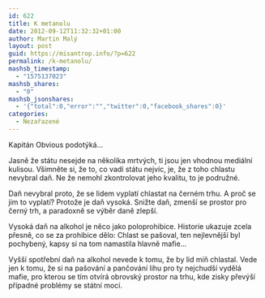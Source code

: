 ```yaml
---
id: 622
title: K metanolu
date: 2012-09-12T11:32:32+01:00
author: Martin Malý
layout: post
guid: https://misantrop.info/?p=622
permalink: /k-metanolu/
mashsb_timestamp:
  - "1575137023"
mashsb_shares:
  - "0"
mashsb_jsonshares:
  - '{"total":0,"error":"","twitter":0,"facebook_shares":0}'
categories:
  - Nezařazené
---
```

Kapitán Obvious podotýká&#8230;

<!--more-->

Jasně že státu nesejde na několika mrtvých, ti jsou jen vhodnou mediální kulisou. Všimněte si, že to, co vadí státu nejvíc, je, že z toho chlastu nevybral daň. Ne že nemohl zkontrolovat jeho kvalitu, to je podružné.

Daň nevybral proto, že se lidem vyplatí chlastat na černém trhu. A proč se jim to vyplatí? Protože je daň vysoká. Snižte daň, zmenší se prostor pro černý trh, a paradoxně se výběr daně zlepší.

Vysoká daň na alkohol je něco jako poloprohibice. Historie ukazuje zcela přesně, co se za prohibice dělo: Chlast se pašoval, ten nejlevnější byl pochybený, kapsy si na tom namastila hlavně mafie&#8230;

Vyšší spotřební daň na alkohol nevede k tomu, že by lid míň chlastal. Vede jen k tomu, že si na pašování a pančování lihu pro ty nejchudší vydělá mafie, pro kterou se tím otvírá obrovský prostor na trhu, kde zisky převýší případné problémy se státní mocí.